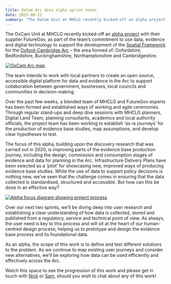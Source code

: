 ```yaml
---
title: OxCam Arc data alpha sprint notes
date: 2021-08-12
summary: "The OxCam Unit at MHCLG recently kicked-off an alpha project with their supplier FutureGov."
---
```


The OxCam Unit at MHCLG recently kicked-off an [alpha project](https://www.gov.uk/service-manual/agile-delivery/how-the-alpha-phase-works) with their supplier FutureGov, as part of the team’s commitment to use data, evidence and digital technology to support the development of the [Spatial Framework](https://www.gov.uk/government/publications/planning-for-sustainable-growth-in-the-oxford-cambridge-arc-spatial-framework/planning-for-sustainable-growth-in-the-oxford-cambridge-arc-an-introduction-to-the-spatial-framework) for the [Oxford-Cambridge Arc](https://www.gov.uk/government/publications/oxford-cambridge-arc/oxford-cambridge-arc#what-is-the-arc) – the area formed of: Oxfordshire, Bedfordshire, Buckinghamshire, Northamptonshire and Cambridgeshire.

<a href="https://res.cloudinary.com/digital-land/image/upload/v1628759665/Oxcam_map_wn_1_wlo2qe.jpg" title="Conservation area page"><img src="https://res.cloudinary.com/digital-land/image/upload/v1628759665/Oxcam_map_wn_1_wlo2qe.jpg" alt="OxCam Arc map"></a>



The team intends to work with local partners to create an open source, accessible digital platform for data and evidence in the Arc to support collaboration between government, businesses, local councils and communities in decision-making.

Over the past few weeks, a blended team of MHCLG and FutureGov experts has been formed and established ways of working and agile ceremonies. Through regular stand-ups and deep dive sessions with MHCLG planners, Digital Land Team, planning consultants, academics and local authority officials, the project team has been working to establish ‘as-is journeys’ for the production of evidence base studies, map assumptions, and develop clear hypotheses to test.

The focus of this alpha, building upon the discovery research that was carried out in 2020, is improving parts of the evidence base production journey, including the design, commission and consumption stages of evidence and data for planning in the Arc. Infrastructure Delivery Plans have been selected as a ‘pilot’ for showcasing new, improved ways of producing evidence base studies. While the use of data to support policy decisions is nothing new, we’ve seen that the challenge comes in ensuring that the data collected is standardised, structured and accessible. But how can this be done in an effective way?

 
<a href="https://res.cloudinary.com/digital-land/image/upload/v1628759666/WN_1_alpha_focus_image_dgrowr.png" title="Alpha focus area"><img src="https://res.cloudinary.com/digital-land/image/upload/v1628759666/WN_1_alpha_focus_image_dgrowr.png" alt="Alpha focus diagram showing project process"></a>


Over our next two sprints, we’ll be diving deep into user research and establishing a clear understanding of how data is collected, stored and published from a regulatory, service and technical point of view. As always, the user need is key to this process and will sit at the heart of our human-centred design process; helping us to prototype and design the evidence base process and its foundational data.

As an alpha, the scope of this work is to define and test different solutions to the problem. As we continue to map existing user journeys and consider new alternatives, we’ll be exploring how data can be used efficiently and effectively across the Arc.

Watch this space to see the progression of this work and please get in touch with [Nick](mailto:nick.parlantzas@communities.gov.uk) or [Sam](mailto:sam.hearmon@communities.gov.uk), should you wish to chat about any of this work!

